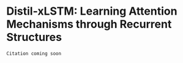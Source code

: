 # Distil-xLSTM: Learning Attention Mechanisms through Recurrent Structures

```
Citation coming soon
```
